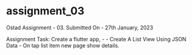 # assignment_03

Ostad Assignment - 03. Submitted On - 27th January, 2023

Assignment Task: Create a flutter app, - - Create A List View Using JSON Data - On tap list item new page show details.
